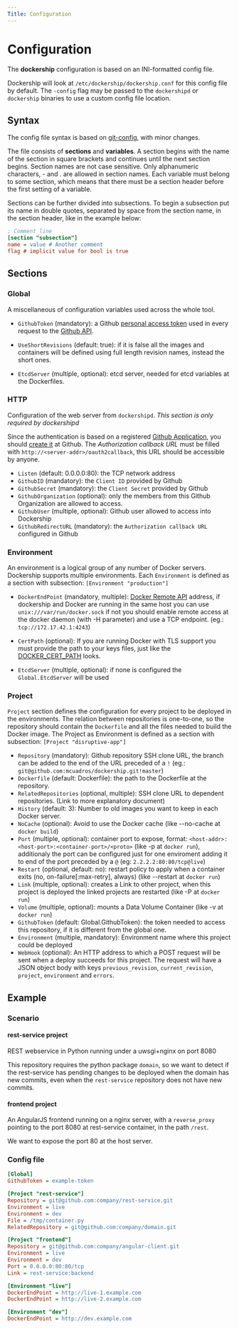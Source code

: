 ```yaml
---
Title: Configuration
---
```


Configuration
=============

The **dockership** configuration is based on an INI-formatted config file.

Dockership will look at `/etc/dockership/dockership.conf` for this config file by default. The `-config` flag may be passed to the `dockershipd` or `dockership` binaries to use a custom config file location.

## Syntax
The config file syntax is based on [git-config](http://git-scm.com/docs/git-config#_syntax), with minor changes.

The file consists of **sections** and **variables**. A section begins with the name of the section in square brackets and continues until the next section begins. Section names are not case sensitive. Only alphanumeric characters, - and . are allowed in section names. Each variable must belong to some section, which means that there must be a section header before the first setting of a variable.

Sections can be further divided into subsections. To begin a subsection put its name in double quotes, separated by space from the section name, in the section header, like in the example below:

```ini
; Comment line
[section "subsection"]
name = value # Another comment
flag # implicit value for bool is true
```


## Sections

### Global

A miscellaneous of configuration variables used across the whole tool.

* `GithubToken` (mandatory): a Github [personal access token](https://github.com/settings/tokens/new) used in every request to the [Github API](https://developer.github.com/).

* `UseShortRevisions` (default: true): if it is false all the images and containers will be defined using full length revision names, instead the short ones.

* `EtcdServer` (multiple, optional): etcd server, needed for etcd variables at the Dockerfiles.


### HTTP

Configuration of the web server from `dockershipd`. *This section is only required by dockershipd*

Since the authentication is based on a registered [Github Application](https://github.com/settings/applications/new), you should [create it](https://github.com/settings/applications/new) at Github. The *Authorization callback URL* must be filled with `http://<server-addr>/oauth2callback`, this URL should be accessible by anyone.

* `Listen` (default: 0.0.0.0:80): the TCP network address
* `GithubID` (mandatory): the `Client ID` provided by Github
* `GithubSecret` (mandatory): the `Client Secret` provided by Github
* `GithubOrganization` (optional): only the members from this Github Organization are allowed to access.
* `GithubUser` (multiple, optional): Github user allowed to access into Dockership
* `GithubRedirectURL` (mandatory): the `Authorization callback URL` configured in Github

### Environment

An environment is a logical group of any number of Docker servers. Dockership supports multiple environments. Each `Environment` is defined as a section with subsection: `[Environment "production"]`

* `DockerEndPoint` (mandatory, multiple): [Docker Remote API](https://docs.docker.com/reference/api/docker_remote_api/) address, if dockership and Docker are running in the same host you can use `unix:///var/run/docker.sock` if not you should enable remote access at the docker daemon (with -H parameter) and use a TCP endpoint. (eg.: `tcp://172.17.42.1:4243`)

* `CertPath` (optional): If you are running Docker with TLS support you must provide the path to your keys files, just like the [DOCKER_CERT_PATH](https://docs.docker.com/articles/https/) looks.

* `EtcdServer` (multiple, optional): if none is configured the `Global.EtcdServer` will be used


### Project

`Project` section defines the configuration for every project to be deployed in the environments. The relation between repositories is one-to-one, so the repository should contain the `Dockerfile` and all the files needed to build the Docker image. The Project as Environment is defined as a section with subsection: `[Project "disruptive-app"]`

* `Repository` (mandatory): Github repository SSH clone URL, the branch can be added to the end of the URL preceded of a `!` (eg.: `git@github.com:mcuadros/dockership.git!master`)
* `Dockerfile` (default: Dockerfile): the path to the Dockerfile at the repository.
* `RelatedRepositories` (optional, multiple): SSH clone URL to dependent repositories. (Link to more explanatory document)
* `History` (default: 3): Number to old images you want to keep in each Docker server. 
* `NoCache` (optional): Avoid to use the Docker cache (like --no-cache at `docker build`)
* `Port` (multiple, optional): container port to expose, format: `<host-addr>:<host-port>:<container-port>/<proto>` (like -p at `docker run`), additionaly the port can be configured just for one enviroment adding it to end of the port preceded by a `@` (eg: `2.2.2.2:80:80/tcp@live`)
* `Restart` (optional, default: no): restart policy to apply when a container exits (no, on-failure[:max-retry], always)  (like --restart at `docker run`)
* `Link` (multiple, optional): creates a Link to other project, when this project is deployed the linked projects are restarted (like -P at `docker run`)
* `Volume` (multiple, optional): mounts a Data Volume Container (like -v at `docker run`)
* `GithubToken` (default: Global.GithubToken): the token needed to access this repository, if it is different from the global one.
* `Environment` (multiple, mandatory): Environment name where this project could be deployed
* `WebHook` (optional): An HTTP address to which a POST request will be sent when a deploy succeeds for this project. The request will have a JSON object body with keys `previous_revision`, `current_revision`, `project`, `environment` and `errors`.

## Example

### Scenario
#### rest-service project
REST webservice in Python running under a uwsgi+nginx on port 8080

This repository requires the python package `domain`, so we want to detect if the rest-service has pending changes to be deployed when the domain has new commits, even when the `rest-service` repository does not have new commits.

#### frontend project
An AngularJS frontend running on a nginx server, with a `reverse_proxy` pointing to the port 8080 at rest-service container, in the path `/rest`.

We want to expose the port 80 at the host server.

### Config file
```ini
[Global]
GithubToken = example-token

[Project "rest-service"]
Repository = git@github.com:company/rest-service.git
Environment = live
Environment = dev
File = /tmp/container.py
RelatedRepository = git@github.com:company/domain.git

[Project "frontend"]
Repository = git@github.com:company/angular-client.git
Environment = live
Environment = dev
Port = 0.0.0.0:80:80/tcp
Link = rest-service:backend

[Environment "live"]
DockerEndPoint = http://live-1.example.com
DockerEndPoint = http://live-2.example.com

[Environment "dev"]
DockerEndPoint = http://dev.example.com
```
